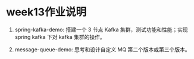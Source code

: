 # week13作业说明

1. spring-kafka-demo: 搭建一个 3 节点 Kafka 集群，测试功能和性能；实现 spring kafka 下对 kafka 集群的操作。

2. message-queue-demo: 思考和设计自定义 MQ 第二个版本或第三个版本。